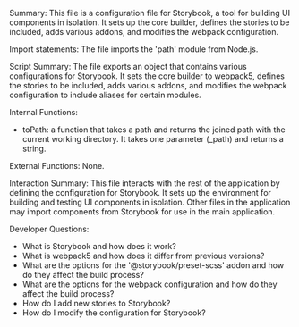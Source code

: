 Summary:
This file is a configuration file for Storybook, a tool for building UI components in isolation. It sets up the core builder, defines the stories to be included, adds various addons, and modifies the webpack configuration.

Import statements:
The file imports the 'path' module from Node.js.

Script Summary:
The file exports an object that contains various configurations for Storybook. It sets the core builder to webpack5, defines the stories to be included, adds various addons, and modifies the webpack configuration to include aliases for certain modules.

Internal Functions:
- toPath: a function that takes a path and returns the joined path with the current working directory. It takes one parameter (_path) and returns a string.

External Functions:
None.

Interaction Summary:
This file interacts with the rest of the application by defining the configuration for Storybook. It sets up the environment for building and testing UI components in isolation. Other files in the application may import components from Storybook for use in the main application.

Developer Questions:
- What is Storybook and how does it work?
- What is webpack5 and how does it differ from previous versions?
- What are the options for the '@storybook/preset-scss' addon and how do they affect the build process?
- What are the options for the webpack configuration and how do they affect the build process?
- How do I add new stories to Storybook?
- How do I modify the configuration for Storybook?